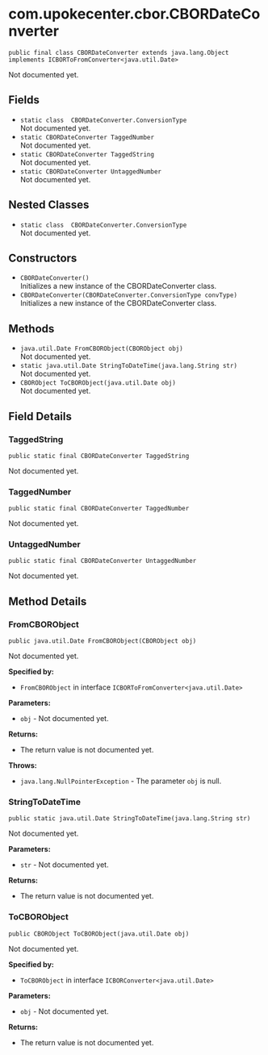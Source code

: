 # com.upokecenter.cbor.CBORDateConverter

    public final class CBORDateConverter extends java.lang.Object implements ICBORToFromConverter<java.util.Date>

Not documented yet.

## Fields

* `static class  CBORDateConverter.ConversionType`<br>
 Not documented yet.
* `static CBORDateConverter TaggedNumber`<br>
 Not documented yet.
* `static CBORDateConverter TaggedString`<br>
 Not documented yet.
* `static CBORDateConverter UntaggedNumber`<br>
 Not documented yet.

## Nested Classes

* `static class  CBORDateConverter.ConversionType`<br>
 Not documented yet.

## Constructors

* `CBORDateConverter()`<br>
 Initializes a new instance of the CBORDateConverter class.
* `CBORDateConverter​(CBORDateConverter.ConversionType convType)`<br>
 Initializes a new instance of the CBORDateConverter class.

## Methods

* `java.util.Date FromCBORObject​(CBORObject obj)`<br>
 Not documented yet.
* `static java.util.Date StringToDateTime​(java.lang.String str)`<br>
 Not documented yet.
* `CBORObject ToCBORObject​(java.util.Date obj)`<br>
 Not documented yet.

## Field Details

### TaggedString
    public static final CBORDateConverter TaggedString
Not documented yet.
### TaggedNumber
    public static final CBORDateConverter TaggedNumber
Not documented yet.
### UntaggedNumber
    public static final CBORDateConverter UntaggedNumber
Not documented yet.
## Method Details

### FromCBORObject
    public java.util.Date FromCBORObject​(CBORObject obj)
Not documented yet.

**Specified by:**

* <code>FromCBORObject</code> in interface <code>ICBORToFromConverter&lt;java.util.Date&gt;</code>

**Parameters:**

* <code>obj</code> - Not documented yet.

**Returns:**

* The return value is not documented yet.

**Throws:**

* <code>java.lang.NullPointerException</code> - The parameter <code>obj</code> is null.

### StringToDateTime
    public static java.util.Date StringToDateTime​(java.lang.String str)
Not documented yet.

**Parameters:**

* <code>str</code> - Not documented yet.

**Returns:**

* The return value is not documented yet.

### ToCBORObject
    public CBORObject ToCBORObject​(java.util.Date obj)
Not documented yet.

**Specified by:**

* <code>ToCBORObject</code> in interface <code>ICBORConverter&lt;java.util.Date&gt;</code>

**Parameters:**

* <code>obj</code> - Not documented yet.

**Returns:**

* The return value is not documented yet.
